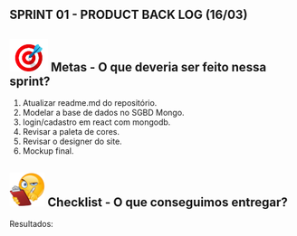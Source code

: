 ## SPRINT 01 - PRODUCT BACK LOG (16/03)

## <img src="/ReadmeProjeto/alvo.gif" alt="Logo" height="58"> Metas - O que deveria ser feito nessa sprint?

1. Atualizar readme.md do repositório. 
2. Modelar a base de dados no SGBD Mongo. 
3. login/cadastro em react com mongodb. 
4. Revisar a paleta de cores. 
5. Revisar o designer do site.
6. Mockup final.

## <img src="/ReadmeProjeto/emoticonDaCheckList.png" alt="Logo" height="60"> Checklist - O que conseguimos entregar?  



Resultados:
